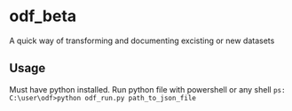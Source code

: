 # odf_beta
A quick way of transforming and documenting excisting or new datasets

## Usage
Must have python installed.
Run python file with powershell or any shell ```ps: C:\user\odf>python odf_run.py path_to_json_file``` 
